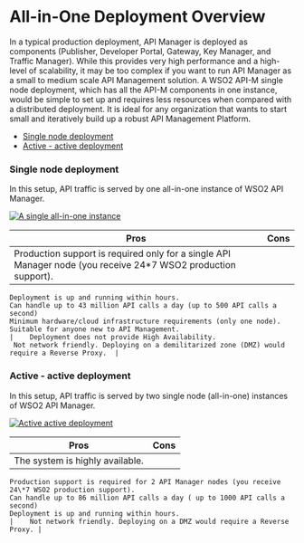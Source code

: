 # All-in-One Deployment Overview

In a typical production deployment, API Manager is deployed as components (Publisher, Developer Portal, Gateway, Key Manager, and Traffic Manager). While this provides very high performance and a high-level of scalability, it may be too 
complex if you want to run API Manager as a small to medium scale API Management solution. A WSO2 API-M single node 
deployment, which has all the API-M components in one instance, would be simple to set up and requires less resources
 when compared with a distributed deployment. It is ideal for any organization that wants to start small and 
 iteratively build up a robust API Management Platform.

-   [Single node deployment](#single-node-deployment)
-   [Active - active deployment](#activeactive-deployment)

### Single node deployment

In this setup, API traffic is served by one all-in-one instance of WSO2 API Manager.

[![A single all-in-one instance]({{base_path}}/assets/img/setup-and-install/single-node-deployment.png)]({{base_path}}/assets/img/setup-and-install/single-node-deployment.png)

| Pros                                                                                                               | Cons                                                                                             |
|--------------------------------------------------------------------------------------------------------------------|--------------------------------------------------------------------------------------------------|
|    Production support is required only for a single API Manager node (you receive 24\*7 WSO2 production support). 
    Deployment is up and running within hours.                                                                      
    Can handle up to 43 million API calls a day (up to 500 API calls a second)                                      
    Minimum hardware/cloud infrastructure requirements (only one node).                                             
    Suitable for anyone new to API Management.                                                                      |    Deployment does not provide High Availability.                                               
     Not network friendly. Deploying on a demilitarized zone (DMZ) would require a Reverse Proxy.  |


### Active - active deployment

In this setup, API traffic is served by two single node (all-in-one) instances of WSO2 API Manager.

[![Active active deployment]({{base_path}}/assets/img/setup-and-install/active-active-deployment.png)]({{base_path}}/assets/img/setup-and-install/active-active-deployment.png)

| Pros                                                                                                    | Cons                                                                        |
|---------------------------------------------------------------------------------------------------------|-----------------------------------------------------------------------------|
|    The system is highly available.                                                                     
    Production support is required for 2 API Manager nodes (you receive 24\*7 WSO2 production support).  
    Can handle up to 86 million API calls a day ( up to 1000 API calls a second)                         
    Deployment is up and running within hours.                                                           |    Not network friendly. Deploying on a DMZ would require a Reverse Proxy. |


